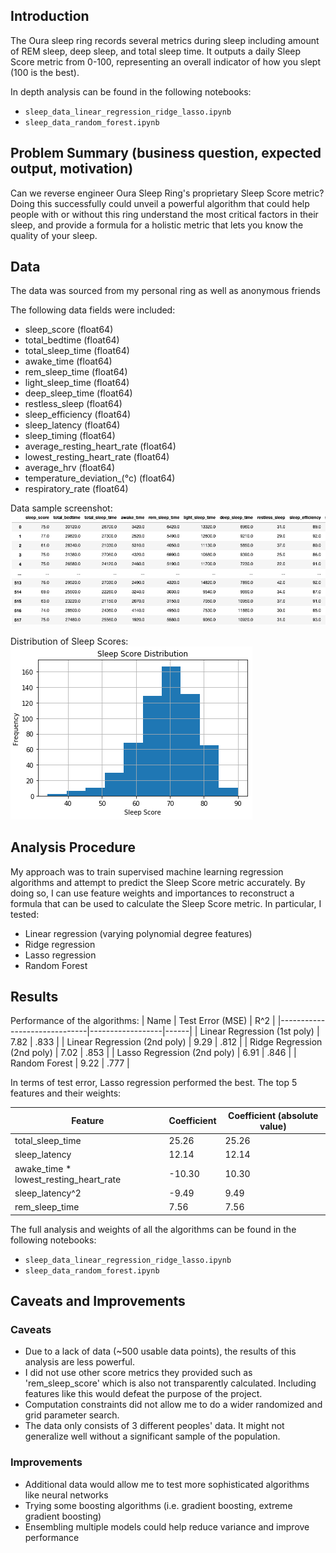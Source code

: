 ## Introduction
The Oura sleep ring records several metrics during sleep including amount of REM sleep, deep sleep, and total sleep time. It outputs a daily Sleep Score metric
from 0-100, representing an overall indicator of how you slept (100 is the best).

In depth analysis can be found in the following notebooks:
* `sleep_data_linear_regression_ridge_lasso.ipynb`
* `sleep_data_random_forest.ipynb`

## Problem Summary (business question, expected output, motivation)
Can we reverse engineer Oura Sleep Ring's proprietary Sleep Score metric? Doing this successfully could unveil a powerful algorithm that could help people with or without this ring understand the most critical factors in their sleep, and provide a formula for a holistic metric that lets you know the quality of your sleep. 

## Data

The data was sourced from my personal ring as well as anonymous friends

The following data fields were included:
* sleep_score                   (float64)
* total_bedtime                 (float64)
* total_sleep_time              (float64)
* awake_time                    (float64)
* rem_sleep_time                (float64)
* light_sleep_time              (float64)
* deep_sleep_time               (float64)
* restless_sleep                (float64)
* sleep_efficiency              (float64)
* sleep_latency                 (float64)
* sleep_timing                  (float64)
* average_resting_heart_rate    (float64)
* lowest_resting_heart_rate     (float64)
* average_hrv                   (float64)
* temperature_deviation_(°c)    (float64)
* respiratory_rate              (float64)

Data sample screenshot:
![data table](images/data_table_sample.png)

Distribution of Sleep Scores:
![sleep dist](images/sleep_score_dist.png)


## Analysis Procedure
My approach was to train supervised machine learning regression algorithms and attempt to predict the Sleep Score metric accurately. By doing so, I can use feature weights and importances to reconstruct a formula that can be used to calculate the Sleep Score metric. In particular, I tested:
* Linear regression (varying polynomial degree features)
* Ridge regression
* Lasso regression
* Random Forest


## Results

Performance of the algorithms:
| Name                         | Test Error (MSE) | R^2  |
|------------------------------|------------------|------|
| Linear Regression (1st poly) | 7.82             | .833 |
| Linear Regression (2nd poly) | 9.29             | .812 |
| Ridge Regression (2nd poly)  | 7.02             | .853 |
| Lasso Regression (2nd poly)  | 6.91             | .846 |
| Random Forest                | 9.22             | .777 |

In terms of test error, Lasso regression performed the best.
The top 5 features and their weights:

| Feature                                | Coefficient | Coefficient (absolute value) |
|----------------------------------------|-------------|------------------------------|
| total_sleep_time                       | 25.26       | 25.26                        |
| sleep_latency                          | 12.14       | 12.14                        |
| awake_time * lowest_resting_heart_rate | -10.30      | 10.30                        |
| sleep_latency^2                        | -9.49       | 9.49                         |
| rem_sleep_time                         | 7.56        | 7.56                         |

The full analysis and weights of all the algorithms can be found in the following notebooks:
* `sleep_data_linear_regression_ridge_lasso.ipynb`
* `sleep_data_random_forest.ipynb`

## Caveats and Improvements
### Caveats
* Due to a lack of data (~500 usable data points), the results of this analysis are less powerful.
* I did not use other score metrics they provided such as 'rem_sleep_score' which is also not transparently calculated. Including features like this would defeat the purpose of the project.
* Computation constraints did not allow me to do a wider randomized and grid parameter search.
* The data only consists of 3 different peoples' data. It might not generalize well without a significant sample of the population.

### Improvements
* Additional data would allow me to test more sophisticated algorithms like neural networks
* Trying some boosting algorithms (i.e. gradient boosting, extreme gradient boosting)
* Ensembling multiple models could help reduce variance and improve performance
